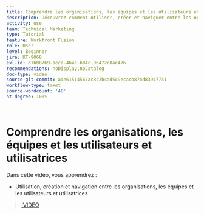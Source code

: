 ```yaml
---
title: Comprendre les organisations, les équipes et les utilisateurs et utilisatrices
description: Découvrez comment utiliser, créer et naviguer entre les organisations, les équipes et les utilisateurs et utilisatrices dans  [!DNL Adobe Workfront Fusion].
activity: use
team: Technical Marketing
type: Tutorial
feature: Workfront Fusion
role: User
level: Beginner
jira: KT-9068
exl-id: d7b08769-aeca-4b4e-b04c-96472c8ae476
recommendations: noDisplay,noCatalog
doc-type: video
source-git-commit: a4e61514567ac8c2b4ad5c9ecacb87bd83947731
workflow-type: tm+mt
source-wordcount: '40'
ht-degree: 100%

---
```


# Comprendre les organisations, les équipes et les utilisateurs et utilisatrices

Dans cette vidéo, vous apprendrez :

* Utilisation, création et navigation entre les organisations, les équipes et les utilisateurs et utilisatrices

>[!VIDEO](https://video.tv.adobe.com/v/335309/?quality=12&learn=on)
